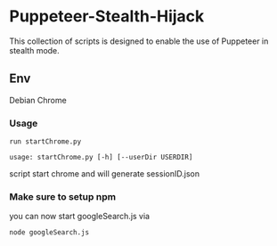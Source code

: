# Puppeteer-Stealth-Hijack

This collection of scripts is designed to enable the use of Puppeteer in stealth mode.

## Env
Debian
Chrome

### Usage

```run startChrome.py```

```usage: startChrome.py [-h] [--userDir USERDIR]```

script start chrome and will generate sessionID.json

### Make sure to setup npm
you can now start googleSearch.js via 

```node googleSearch.js```


